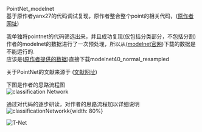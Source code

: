 PointNet_modelnet  
基于原作者yanx27的代码调试复现，原作者整合整个point的相关代码，([原作者网址](https://github.com/yanx27/Pointnet_Pointnet2_pytorch?tab=readme-ov-file))  

我单独将pointnet的代码筛选出来，并且成功复现(仅包括分类部分，不包括分割)  
作者的modelnet的数据进行了一次预处理，所以从([modelnet官网](https://modelnet.cs.princeton.edu/))下载的数据是不能运行的.  
应该是([原作者提供的数据](https://shapenet.cs.stanford.edu/media/modelnet40_normal_resampled.zip))直接下载modelnet40_normal_resampled  

关于PointNet的文献来源于 ([文献网址](https://arxiv.org/pdf/1612.00593))  


下图是作者的思路流程图  
![classification Network](https://github.com/user-attachments/assets/fb97a61d-f148-4b24-a81f-5cda81c5887a)

通过对代码的逐步研读，对作者的思路流程加以详细说明
![classificationNetworkk](https://github.com/user-attachments/assets/4793dc97-e5d4-420d-8acd-6cc658849404){width: 80%}

![T-Net](https://github.com/user-attachments/assets/f0d5ef61-6a45-4dbf-9235-fcc1e837d03c)
